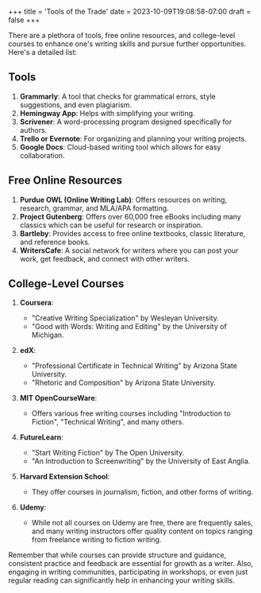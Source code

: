+++
title = 'Tools of the Trade'
date = 2023-10-09T19:08:58-07:00
draft = false
+++

There are a plethora of tools, free online resources, and college-level courses to enhance one's writing skills and pursue further opportunities. Here's a detailed list:


## Tools

1. **Grammarly**: A tool that checks for grammatical errors, style suggestions, and even plagiarism.
2. **Hemingway App**: Helps with simplifying your writing.
3. **Scrivener**: A word-processing program designed specifically for authors.
4. **Trello or Evernote**: For organizing and planning your writing projects.
5. **Google Docs**: Cloud-based writing tool which allows for easy collaboration.

## Free Online Resources

1. **Purdue OWL (Online Writing Lab)**: Offers resources on writing, research, grammar, and MLA/APA formatting.
2. **Project Gutenberg**: Offers over 60,000 free eBooks including many classics which can be useful for research or inspiration.
3. **Bartleby**: Provides access to free online textbooks, classic literature, and reference books.
4. **WritersCafe**: A social network for writers where you can post your work, get feedback, and connect with other writers.

## College-Level Courses

1. **Coursera**:
   - "Creative Writing Specialization" by Wesleyan University.
   - "Good with Words: Writing and Editing" by the University of Michigan.
   
2. **edX**:
   - "Professional Certificate in Technical Writing" by Arizona State University.
   - "Rhetoric and Composition" by Arizona State University.

3. **MIT OpenCourseWare**:
   - Offers various free writing courses including "Introduction to Fiction", "Technical Writing", and many others.
   
4. **FutureLearn**:
   - "Start Writing Fiction" by The Open University.
   - "An Introduction to Screenwriting" by the University of East Anglia.

5. **Harvard Extension School**:
   - They offer courses in journalism, fiction, and other forms of writing.

6. **Udemy**:
   - While not all courses on Udemy are free, there are frequently sales, and many writing instructors offer quality content on topics ranging from freelance writing to fiction writing.

Remember that while courses can provide structure and guidance, consistent practice and feedback are essential for growth as a writer. Also, engaging in writing communities, participating in workshops, or even just regular reading can significantly help in enhancing your writing skills.
